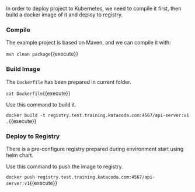 In order to deploy project to Kubernetes, we need to compile it first, then build a docker image of it and deploy to registry.



### Compile

The example project is based on Maven, and we can compile it with:

`mvn clean package`{{execute}}



### Build Image

The `Dockerfile` has been prepared in current folder.

`cat Dockerfile`{{execute}}



Use this command to build it.

`docker build -t registry.test.training.katacoda.com:4567/api-server:v1 .`{{execute}}



### Deploy to Registry

There is a pre-configure registry prepared during environment start using helm chart.

Use this command to push the image to registry.

`docker push registry.test.training.katacoda.com:4567/api-server:v1`{{execute}}